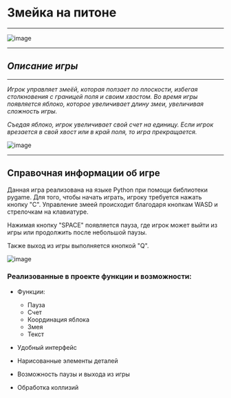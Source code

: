 # Змейка на питоне
___________

![image](https://user-images.githubusercontent.com/120252033/207922186-270452af-ce2c-4df3-b83b-96c2970df675.png)

___________
## ***Описание игры***
___________
*Игрок управляет змеёй, которая ползает по плоскости, избегая столкновения с границей поля и своим хвостом. Во время игры появляется яблоко, которое увеличивает длину змеи, увеличивая сложность игры.*

*Съедая яблоко, игрок увеличивает свой счет на единицу. Если игрок врезается в свой хвост или в край поля, то игра прекращается.*

![image](https://user-images.githubusercontent.com/120252033/207922582-085578dd-0568-45c6-81ff-4d53bbcafa4d.png)
___________
## **Справочная информации об игре**
Данная игра реализована на языке Python при помощи библиотеки pygame. Для того, чтобы начать играть, игроку требуется нажать кнопку "C". Управление змеей происходит благодаря кнопкам WASD и стрелочкам на клавиатуре.

Нажимая кнопку "SPACE" появляется пауза, где игрок может выйти из игры или продолжить после небольшой паузы.

Также выход из игры выполняется кнопкой "Q".


![image](https://user-images.githubusercontent.com/120252033/207925653-eca2a642-36f3-49a0-adf0-f3d83a0eb240.png)


### Реализованные в проекте функции и возможности:

+ Функции:

  + Пауза
  + Счет
  + Координация яблока
  + Змея
  + Текст
  
+ Удобный интерфейс

+ Нарисованные элементы деталей

+ Возможность паузы и выхода из игры

+ Обработка коллизий
